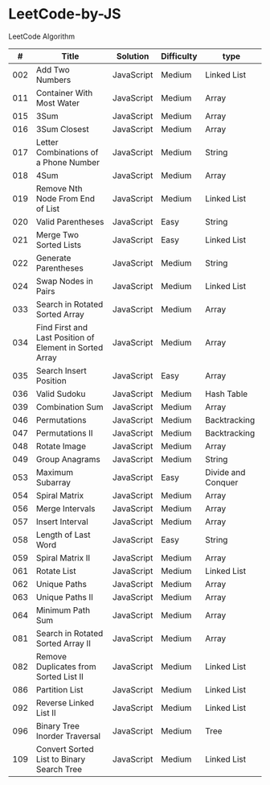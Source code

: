 # LeetCode-by-JS
LeetCode Algorithm

| # | Title                                                   | Solution | Difficulty|type              |
|---|---------------------------------------------------------|----------|-----------|------------------|
|002|Add Two Numbers                                          |JavaScript|Medium     |Linked List       |
|011|Container With Most Water                                |JavaScript|Medium     |Array             |
|015|3Sum                                                     |JavaScript|Medium     |Array             |
|016|3Sum Closest                                             |JavaScript|Medium     |Array             |
|017|Letter Combinations of a Phone Number                    |JavaScript|Medium     |String            |
|018|4Sum                                                     |JavaScript|Medium     |Array             |
|019|Remove Nth Node From End of List                         |JavaScript|Medium     |Linked List       |
|020|Valid Parentheses                                        |JavaScript|Easy       |String            |
|021|Merge Two Sorted Lists                                   |JavaScript|Easy       |Linked List       |
|022|Generate Parentheses                                     |JavaScript|Medium     |String            |
|024|Swap Nodes in Pairs                                      |JavaScript|Medium     |Linked List       |
|033|Search in Rotated Sorted Array                           |JavaScript|Medium     |Array             |
|034|Find First and Last Position of Element in Sorted Array  |JavaScript|Medium     |Array             |
|035|Search Insert Position                                   |JavaScript|Easy       |Array             |
|036|Valid Sudoku                                             |JavaScript|Medium     |Hash Table        |
|039|Combination Sum                                          |JavaScript|Medium     |Array             |
|046|Permutations                                             |JavaScript|Medium     |Backtracking      |
|047|Permutations II                                          |JavaScript|Medium     |Backtracking      |
|048|Rotate Image                                             |JavaScript|Medium     |Array             |
|049|Group Anagrams                                           |JavaScript|Medium     |String            |
|053|Maximum Subarray                                         |JavaScript|Easy       |Divide and Conquer|
|054|Spiral Matrix                                            |JavaScript|Medium     |Array             |
|056|Merge Intervals                                          |JavaScript|Medium     |Array             |
|057|Insert Interval                                          |JavaScript|Medium     |Array             |
|058|Length of Last Word                                      |JavaScript|Easy       |String            |
|059|Spiral Matrix II                                         |JavaScript|Medium     |Array             |
|061|Rotate List                                              |JavaScript|Medium     |Linked List       |
|062|Unique Paths                                             |JavaScript|Medium     |Array             |
|063|Unique Paths II                                          |JavaScript|Medium     |Array             |
|064|Minimum Path Sum                                         |JavaScript|Medium     |Array             |
|081|Search in Rotated Sorted Array II                        |JavaScript|Medium     |Array             |
|082|Remove Duplicates from Sorted List II                    |JavaScript|Medium     |Linked List       |
|086|Partition List                                           |JavaScript|Medium     |Linked List       |
|092|Reverse Linked List II                                   |JavaScript|Medium     |Linked List       |
|096|Binary Tree Inorder Traversal                            |JavaScript|Medium     |Tree              |
|109|Convert Sorted List to Binary Search Tree                |JavaScript|Medium     |Linked List       |
